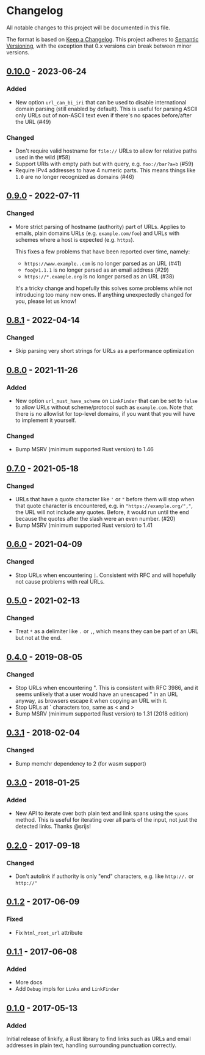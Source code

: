 # Changelog

All notable changes to this project will be documented in this file.

The format is based on [Keep a Changelog](http://keepachangelog.com/en/1.0.0/).
This project adheres to [Semantic Versioning](http://semver.org/spec/v2.0.0.html),
with the exception that 0.x versions can break between minor versions.

## [0.10.0] - 2023-06-24
### Added
- New option `url_can_bi_iri` that can be used to disable international
  domain parsing (still enabled by default). This is useful for parsing
  ASCII only URLs out of non-ASCII text even if there's no spaces
  before/after the URL (#49)
### Changed
- Don't require valid hostname for `file://` URLs to allow for relative
  paths used in the wild (#58)
- Support URIs with empty path but with query, e.g. `foo://bar?a=b` (#59)
- Require IPv4 addresses to have 4 numeric parts. This means things
  like `1.0` are no longer recognized as domains (#46)

## [0.9.0] - 2022-07-11
### Changed
- More strict parsing of hostname (authority) part of URLs. Applies to
  emails, plain domains URLs (e.g. `example.com/foo`) and URLs with
  schemes where a host is expected (e.g. `https`).

  This fixes a few problems that have been reported over time, namely:

  - `https://www.example..com` is no longer parsed as an URL (#41)
  - `foo@v1.1.1` is no longer parsed as an email address (#29)
  - `https://*.example.org` is no longer parsed as an URL (#38)

  It's a tricky change and hopefully this solves some problems while
  not introducing too many new ones. If anything unexpectedly changed
  for you, please let us know!

## [0.8.1] - 2022-04-14
### Changed
- Skip parsing very short strings for URLs as a performance optimization

## [0.8.0] - 2021-11-26
### Added
- New option `url_must_have_scheme` on `LinkFinder` that can be set to
  `false` to allow URLs without scheme/protocol such as `example.com`.
  Note that there is no allowlist for top-level domains, if you want
  that you will have to implement it yourself.
### Changed
- Bump MSRV (minimum supported Rust version) to 1.46

## [0.7.0] - 2021-05-18
### Changed
- URLs that have a quote character like `'` or `"` before them will stop
  when that quote character is encountered, e.g. in
  `"https://example.org/","`, the URL will not include any quotes. Before,
  it would run until the end because the quotes after the slash were an
  even number. (#20)
- Bump MSRV (minimum supported Rust version) to 1.41

## [0.6.0] - 2021-04-09
### Changed
- Stop URLs when encountering `|`. Consistent with RFC and will
  hopefully not cause problems with real URLs.

## [0.5.0] - 2021-02-13
### Changed
- Treat `*` as a delimiter like `.` or `,`, which means they can be part
  of an URL but not at the end.

## [0.4.0] - 2019-08-05
### Changed
- Stop URLs when encountering ". This is consistent with RFC 3986, and
  it seems unlikely that a user would have an unescaped " in an URL
  anyway, as browsers escape it when copying an URL with it.
- Stop URLs at \` characters too, same as < and >
- Bump MSRV (minimum supported Rust version) to 1.31 (2018 edition)

## [0.3.1] - 2018-02-04
### Changed
- Bump memchr dependency to 2 (for wasm support)

## [0.3.0] - 2018-01-25
### Added
- New API to iterate over both plain text and link spans using the
  `spans` method. This is useful for iterating over all parts of the
  input, not just the detected links. Thanks @srijs!

## [0.2.0] - 2017-09-18
### Changed
- Don't autolink if authority is only "end" characters, e.g. like
  `http://.` or `http://"`

## [0.1.2] - 2017-06-09
### Fixed
- Fix `html_root_url` attribute

## [0.1.1] - 2017-06-08
### Added
- More docs
- Add `Debug` impls for `Links` and `LinkFinder`

## [0.1.0] - 2017-05-13
### Added
Initial release of linkify, a Rust library to find links such as URLs and email
addresses in plain text, handling surrounding punctuation correctly.


[0.10.0]: https://github.com/robinst/linkify/compare/0.9.0...0.10.0
[0.9.0]: https://github.com/robinst/linkify/compare/0.8.1...0.9.0
[0.8.1]: https://github.com/robinst/linkify/compare/0.8.0...0.8.1
[0.8.0]: https://github.com/robinst/linkify/compare/0.7.0...0.8.0
[0.7.0]: https://github.com/robinst/linkify/compare/0.6.0...0.7.0
[0.6.0]: https://github.com/robinst/linkify/compare/0.5.0...0.6.0
[0.5.0]: https://github.com/robinst/linkify/compare/0.4.0...0.5.0
[0.4.0]: https://github.com/robinst/linkify/compare/0.3.1...0.4.0
[0.3.1]: https://github.com/robinst/linkify/compare/0.3.0...0.3.1
[0.3.0]: https://github.com/robinst/linkify/compare/0.2.0...0.3.0
[0.2.0]: https://github.com/robinst/linkify/compare/0.1.2...0.2.0
[0.1.2]: https://github.com/robinst/linkify/compare/0.1.1...0.1.2
[0.1.1]: https://github.com/robinst/linkify/compare/0.1.0...0.1.1
[0.1.0]: https://github.com/robinst/linkify/commits/0.1.0
